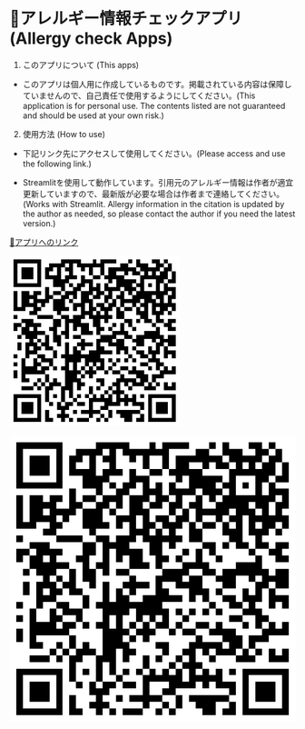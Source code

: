 # 🍣アレルギー情報チェックアプリ (Allergy check Apps)

1. このアプリについて (This apps)

- このアプリは個人用に作成しているものです。掲載されている内容は保障していませんので、自己責任で使用するようにしてください。(This application is for personal use. The contents listed are not guaranteed and should be used at your own risk.)

2. 使用方法 (How to use)

- 下記リンク先にアクセスして使用してください。(Please access and use the following link.)

- Streamlitを使用して動作しています。引用元のアレルギー情報は作者が適宜更新していますので、最新版が必要な場合は作者まで連絡してください。(Works with Streamlit. Allergy information in the citation is updated by the author as needed, so please contact the author if you need the latest version.)

[🍣アプリへのリンク](https://clshinji-st-apps-main-zzt79i.streamlit.app/)

<img src="st_apps_qr.PNG" width= "300px" >

![スシローアレルギー情報チェックアプリ](https://github.com/clshinji/st_apps/blob/fa9fc5f2193c89675d8c16899e5aa89113d0d9c6/st_apps_qr.PNG "アプリへのQRコード")
